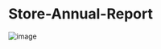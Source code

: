 # Store-Annual-Report

![image](https://github.com/harshshukla07/Store-Annual-Report/assets/107511647/b32145ef-4aa4-43ae-a0fe-13f13cf93d28)
